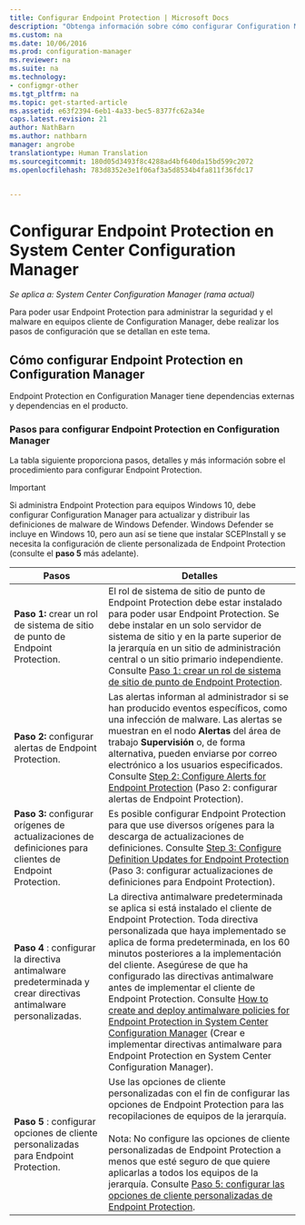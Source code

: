 ```yaml
---
title: Configurar Endpoint Protection | Microsoft Docs
description: "Obtenga información sobre cómo configurar Configuration Manager para actualizar y distribuir definiciones de malware de Windows Defender."
ms.custom: na
ms.date: 10/06/2016
ms.prod: configuration-manager
ms.reviewer: na
ms.suite: na
ms.technology:
- configmgr-other
ms.tgt_pltfrm: na
ms.topic: get-started-article
ms.assetid: e63f2394-6eb1-4a33-bec5-8377fc62a34e
caps.latest.revision: 21
author: NathBarn
ms.author: nathbarn
manager: angrobe
translationtype: Human Translation
ms.sourcegitcommit: 180d05d3493f8c4288ad4bf640da15bd599c2072
ms.openlocfilehash: 783d8352e3e1f06af3a5d8534b4fa811f36fdc17


---
```


# <a name="configure-endpoint-protection-in-system-center-configuration-manager"></a>Configurar Endpoint Protection en System Center Configuration Manager

*Se aplica a: System Center Configuration Manager (rama actual)*

Para poder usar Endpoint Protection para administrar la seguridad y el malware en equipos cliente de Configuration Manager, debe realizar los pasos de configuración que se detallan en este tema.  

## <a name="how-to-configure-endpoint-protection-in-configuration-manager"></a>Cómo configurar Endpoint Protection en Configuration Manager  
 Endpoint Protection en Configuration Manager tiene dependencias externas y dependencias en el producto.  

### <a name="steps-to-configure-endpoint-protection-in-configuration-manager"></a>Pasos para configurar Endpoint Protection en Configuration Manager  
 La tabla siguiente proporciona pasos, detalles y más información sobre el procedimiento para configurar Endpoint Protection.  

> [!IMPORTANT]  
>  Si administra Endpoint Protection para equipos Windows 10, debe configurar Configuration Manager para actualizar y distribuir las definiciones de malware de Windows Defender. Windows Defender se incluye en Windows 10, pero aun así se tiene que instalar SCEPInstall y se necesita la configuración de cliente personalizada de Endpoint Protection (consulte el **paso 5** más adelante).  

|Pasos|Detalles|  
|-----------|-------------|  
|**Paso 1:** crear un rol de sistema de sitio de punto de Endpoint Protection.|El rol de sistema de sitio de punto de Endpoint Protection debe estar instalado para poder usar Endpoint Protection. Se debe instalar en un solo servidor de sistema de sitio y en la parte superior de la jerarquía en un sitio de administración central o un sitio primario independiente. Consulte [Paso 1: crear un rol de sistema de sitio de punto de Endpoint Protection](../../protect/deploy-use/configure-endpoint-protection.md).|  
|**Paso 2:** configurar alertas de Endpoint Protection.|Las alertas informan al administrador si se han producido eventos específicos, como una infección de malware. Las alertas se muestran en el nodo **Alertas** del área de trabajo **Supervisión** o, de forma alternativa, pueden enviarse por correo electrónico a los usuarios especificados. Consulte [Step 2: Configure Alerts for Endpoint Protection](../../protect/deploy-use/configure-endpoint-protection.md) (Paso 2: configurar alertas de Endpoint Protection).|  
|**Paso 3:** configurar orígenes de actualizaciones de definiciones para clientes de Endpoint Protection.|Es posible configurar Endpoint Protection para que use diversos orígenes para la descarga de actualizaciones de definiciones. Consulte [Step 3: Configure Definition Updates for Endpoint Protection](../../protect/deploy-use/configure-endpoint-protection.md) (Paso 3: configurar actualizaciones de definiciones para Endpoint Protection).|  
|**Paso 4** : configurar la directiva antimalware predeterminada y crear directivas antimalware personalizadas.|La directiva antimalware predeterminada se aplica si está instalado el cliente de Endpoint Protection. Toda directiva personalizada que haya implementado se aplica de forma predeterminada, en los 60 minutos posteriores a la implementación del cliente. Asegúrese de que ha configurado las directivas antimalware antes de implementar el cliente de Endpoint Protection. Consulte [How to create and deploy antimalware policies for Endpoint Protection in System Center Configuration Manager](../../protect/deploy-use/endpoint-antimalware-policies.md) (Crear e implementar directivas antimalware para Endpoint Protection en System Center Configuration Manager).|  
|**Paso 5** : configurar opciones de cliente personalizadas para Endpoint Protection.|Use las opciones de cliente personalizadas con el fin de configurar las opciones de Endpoint Protection para las recopilaciones de equipos de la jerarquía.<br /><br /> Nota: No configure las opciones de cliente personalizadas de Endpoint Protection a menos que esté seguro de que quiere aplicarlas a todos los equipos de la jerarquía. Consulte [Paso 5: configurar las opciones de cliente personalizadas de Endpoint Protection](../../protect/deploy-use/configure-endpoint-protection.md).|  



<!--HONumber=Dec16_HO3-->


